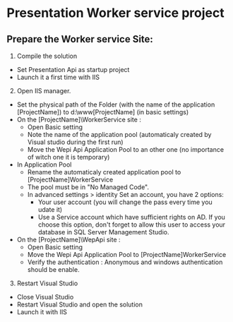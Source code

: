 # Presentation Worker service project

## Prepare the Worker service Site:
1. Compile the solution 
- Set Presentation Api as startup project
- Launch it a first time with IIS

2. Open IIS manager. 
- Set the physical path of the Folder (with the name of the application [ProjectName]) to d:\www\[ProjectName] (in basic settings)
- On the [ProjectName]\WorkerService site :
    - Open Basic setting 
    - Note the name of the application pool (automaticaly created by Visual studio during the first run)
    - Move the Wepi Api Application Pool to an other one (no importance of witch one it is temporary)
- In Application Pool 
    - Rename the automaticaly created application pool to [ProjectName]WorkerService
    - The pool must be in "No Managed Code".
    - In advanced settings > identity Set an account, you have 2 options:
      - Your user account (you will change the pass every time you udate it) 
      - Use a Service account which have sufficient rights on AD. If you choose this option, don't forget to allow this user to access your database in SQL Server Management Studio.
- On the [ProjectName]\WepApi site :
    - Open Basic setting 
    - Move the Wepi Api Application Pool to [ProjectName]WorkerService
    - Verify the authentication : Anonymous and windows authentication should be enable.

3. Restart Visual Studio
- Close Visual Studio
- Restart Visual Studio and open the solution
- Launch it with IIS

